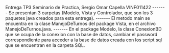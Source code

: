 Entrega TP3 Seminario de Practica, Sergio Omar Capella VINF011422
------- Se presentan 3 carpetas (Modelo, Vista y Controlador, que son los 3 paquetes java creados para esta entrega).
------- El metodo main se encuentra en la clase ManejoDeTurnos del package Vista, en el archivo ManejoDeTurnos.java.
------- En el package Modelo, la clase ConexionBD que se ocupa de la conexion con la base de datos, cambiar el password correspondiente para acceder a la base de datos creada con los script sql que se encuentran en la carpeta SQL.
